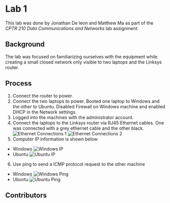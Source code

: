 # Lab 1
This lab was done by Jonathan De leon and Matthew Ma as part of the *CPTR 210 Data Communications and Networks* lab assignment.

## Background
The lab was focused on familiarizing ourselves with the equipment while creating a small closed network only visible to two laptops and the Linksys router.

## Process
1. Connect the router to power.
2. Connect the two laptops to power. Booted one laptop to Windows and the other to Ubuntu. Disabled Firewall on Windows machine and enabled DHCP in the Network settings.
3. Logged into the machines with the administrator account.	
4. Connect the laptops to the Linksys router via RJ45 Ethernet cables. One was connected with a grey ethernet cable and the other black. 
![Ethernet Connections 1](https://gitlab.cs.wallawalla.edu/cptr210/labs/raw/master/lab01/images/cs_lab_laptop.jpg)
![Ethernet Connections 2](https://gitlab.cs.wallawalla.edu/cptr210/labs/raw/master/lab01/images/cs_lab_laptop.jpg)
5. Computer IP information is shown below
* Windows
![Windows IP](https://gitlab.cs.wallawalla.edu/cptr210/labs/raw/master/lab01/images/cs_lab_laptop.jpg)
* Ubuntu
![Ubuntu IP](https://gitlab.cs.wallawalla.edu/cptr210/labs/raw/master/lab01/images/cs_lab_laptop.jpg)
6. Use ping to send a ICMP protocol request to the other machine
* Windows
![Windows Ping](https://gitlab.cs.wallawalla.edu/cptr210/labs/raw/master/lab01/images/cs_lab_laptop.jpg)
* Ubuntu
![Ubuntu Ping](https://gitlab.cs.wallawalla.edu/cptr210/labs/raw/master/lab01/images/cs_lab_laptop.jpg)

## Contributors
